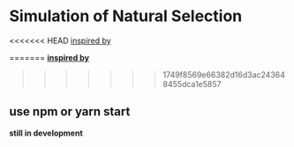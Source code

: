 # Simulation of Natural Selection 
<<<<<<< HEAD
[inspired by]("https://www.youtube.com/watch?v=0ZGbIKd0XrM")

=======
**[inspired by](https://www.youtube.com/watch?v=0ZGbIKd0XrM)**
>>>>>>> 1749f8569e66382d16d3ac243648455dca1e5857
## use npm or yarn start
**still in development**
